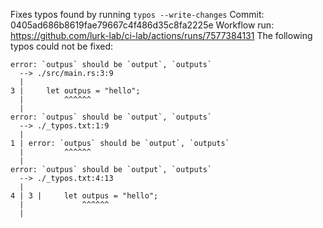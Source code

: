 Fixes typos found by running `typos --write-changes`
Commit: 0405ad686b8619fae79667c4f486d35c8fa2225e
Workflow run: https://github.com/lurk-lab/ci-lab/actions/runs/7577384131
The following typos could not be fixed:
```
error: `outpus` should be `output`, `outputs`
  --> ./src/main.rs:3:9
  |
3 |     let outpus = "hello";
  |         ^^^^^^
  |
error: `outpus` should be `output`, `outputs`
  --> ./_typos.txt:1:9
  |
1 | error: `outpus` should be `output`, `outputs`
  |         ^^^^^^
  |
error: `outpus` should be `output`, `outputs`
  --> ./_typos.txt:4:13
  |
4 | 3 |     let outpus = "hello";
  |             ^^^^^^
  |
```